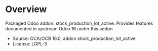 # Overview

Packaged Odoo addon: stock_production_lot_active. Provides features documented in upstream Odoo 16 under this addon.

- Source: OCA/OCB 16.0, addon stock_production_lot_active
- License: LGPL-3
